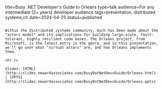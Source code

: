 title=Busy .NET Developer's Guide to Orleans
type=talk
audience=For any intermediate (2+ years) developer audience
tags=presentation, distributed systems,clr
date=2024-04-25
status=published
~~~~~~

Within the distributed systems community, much has been made about the "actors model" and its implications for building large-scale, fault-tolerant, highly resilient code bases. The Orleans project, from Microsoft, is the latest entry in the genre, and in this presentation, we'll go over what "virtual actors" are, and how Orleans implements them.
    
<hr />

Slides: [HTML](http://slides.newardassociates.com/BusyDotNetDevsGuide/Orleans.html) | [PPTX](http://slides.newardassociates.com/BusyDotNetDevsGuide/Orleans.pptx)
